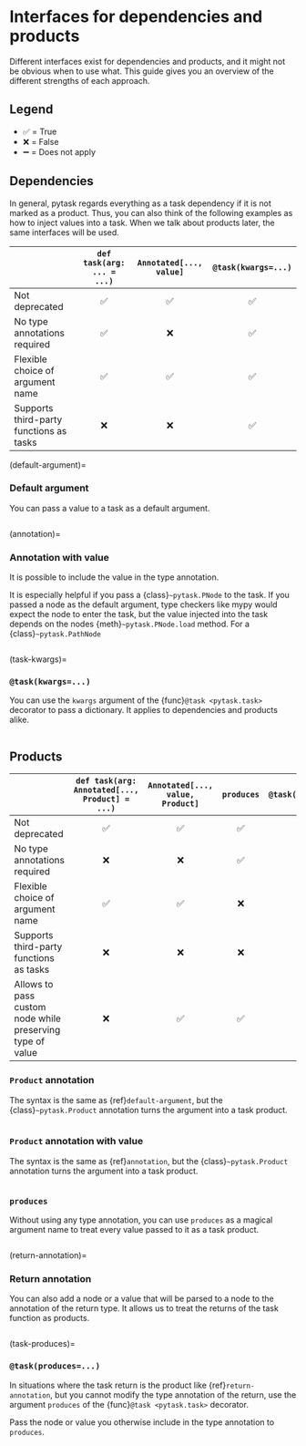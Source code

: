 # Interfaces for dependencies and products

Different interfaces exist for dependencies and products, and it might not be obvious
when to use what. This guide gives you an overview of the different strengths of each
approach.

## Legend

- ✅ = True
- ❌ = False
- ➖ = Does not apply

## Dependencies

In general, pytask regards everything as a task dependency if it is not marked as a
product. Thus, you can also think of the following examples as how to inject values into
a task. When we talk about products later, the same interfaces will be used.

|                                         | `def task(arg: ... = ...)` | `Annotated[..., value]` | `@task(kwargs=...)` |
| --------------------------------------- | :------------------------: | :---------------------: | :-----------------: |
| Not deprecated                          |             ✅             |           ✅            |         ✅          |
| No type annotations required            |             ✅             |           ❌            |         ✅          |
| Flexible choice of argument name        |             ✅             |           ✅            |         ✅          |
| Supports third-party functions as tasks |             ❌             |           ❌            |         ✅          |

(default-argument)=

### Default argument

You can pass a value to a task as a default argument.

```{literalinclude} ../../../docs_src/how_to_guides/interfaces/dependencies_default.py
```

(annotation)=

### Annotation with value

It is possible to include the value in the type annotation.

It is especially helpful if you pass a {class}`~pytask.PNode` to the task. If you passed
a node as the default argument, type checkers like mypy would expect the node to enter
the task, but the value injected into the task depends on the nodes
{meth}`~pytask.PNode.load` method. For a {class}`~pytask.PathNode`

```{literalinclude} ../../../docs_src/how_to_guides/interfaces/dependencies_annotation.py
```

(task-kwargs)=

### `@task(kwargs=...)`

You can use the `kwargs` argument of the {func}`@task <pytask.task>` decorator to pass a
dictionary. It applies to dependencies and products alike.

```{literalinclude} ../../../docs_src/how_to_guides/interfaces/dependencies_task_kwargs.py
```

## Products

|                                                           | `def task(arg: Annotated[..., Product] = ...)` | `Annotated[..., value, Product]` | `produces` | `@task(produces=...)` | `def task() -> Annotated[..., value]` |
| --------------------------------------------------------- | :--------------------------------------------: | :------------------------------: | :--------: | :-------------------: | :-----------------------------------: |
| Not deprecated                                            |                       ✅                       |                ✅                |     ✅     |          ✅           |                  ✅                   |
| No type annotations required                              |                       ❌                       |                ❌                |     ✅     |          ✅           |                  ❌                   |
| Flexible choice of argument name                          |                       ✅                       |                ✅                |     ❌     |          ✅           |                  ➖                   |
| Supports third-party functions as tasks                   |                       ❌                       |                ❌                |     ❌     |          ✅           |                  ❌                   |
| Allows to pass custom node while preserving type of value |                       ❌                       |                ✅                |     ✅     |          ✅           |                  ✅                   |

### `Product` annotation

The syntax is the same as {ref}`default-argument`, but the {class}`~pytask.Product`
annotation turns the argument into a task product.

```{literalinclude} ../../../docs_src/how_to_guides/interfaces/products_annotation.py
```

### `Product` annotation with value

The syntax is the same as {ref}`annotation`, but the {class}`~pytask.Product` annotation
turns the argument into a task product.

```{literalinclude} ../../../docs_src/how_to_guides/interfaces/products_annotation_with_pnode.py
```

### `produces`

Without using any type annotation, you can use `produces` as a magical argument name to
treat every value passed to it as a task product.

```{literalinclude} ../../../docs_src/how_to_guides/interfaces/products_produces.py
```

(return-annotation)=

### Return annotation

You can also add a node or a value that will be parsed to a node to the annotation of
the return type. It allows us to treat the returns of the task function as products.

```{literalinclude} ../../../docs_src/how_to_guides/interfaces/products_return_annotation.py
```

(task-produces)=

### `@task(produces=...)`

In situations where the task return is the product like {ref}`return-annotation`, but
you cannot modify the type annotation of the return, use the argument `produces` of the
{func}`@task <pytask.task>` decorator.

Pass the node or value you otherwise include in the type annotation to `produces`.

```{literalinclude} ../../../docs_src/how_to_guides/interfaces/products_task_produces.py
```
